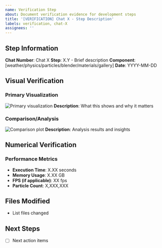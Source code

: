 ```yaml
---
name: Verification Step
about: Document verification evidence for development steps
title: '[VERIFICATION] Chat X - Step Description'
labels: verification, chat-X
assignees: ''
---
```


## Step Information
**Chat Number**: Chat X
**Step**: X.Y - Brief description
**Component**: [weather/physics/particles/blender/materials/gallery]
**Date**: YYYY-MM-DD

## Visual Verification
### Primary Visualization
![Primary visualization](link-to-image)
**Description**: What this shows and why it matters

### Comparison/Analysis
![Comparison plot](link-to-image)
**Description**: Analysis results and insights

## Numerical Verification
### Performance Metrics
- **Execution Time**: X.XX seconds
- **Memory Usage**: X.XX GB
- **FPS (if applicable)**: XX fps
- **Particle Count**: X,XXX,XXX

## Files Modified
- List files changed

## Next Steps
- [ ] Next action items
